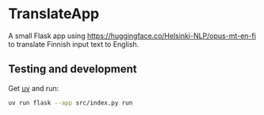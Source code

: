 # TranslateApp

A small Flask app using https://huggingface.co/Helsinki-NLP/opus-mt-en-fi to translate Finnish input text to English.

## Testing and development

Get [uv](https://docs.astral.sh/uv/) and run:

```bash
uv run flask --app src/index.py run
```